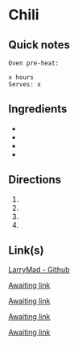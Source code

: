 # Chili

## Quick notes 
```
Oven pre-heat: 

x hours
Serves: x
```

## Ingredients
+ 
+ 
+ 
+ 


## Directions
1. 


1. 


1. 


1. 


## Link(s)
[LarryMad - Github](https://github.com/LarryMad/recipes/blob/master/chili-recipe.txt)

[Awaiting link](url)

[Awaiting link](url)

[Awaiting link](url)

[Awaiting link](url)
